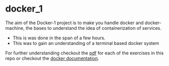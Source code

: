 # docker_1
The aim of the Docker-1 project is to make you handle docker and docker-machine, the bases to understand the idea of containerization of services.

* This is was done in the span of a few hours.
* This was to gain an understanding of a terminal based docker system

For further understanding checkout the [pdf](https://github.com/goisetsi/docker_1/blob/master/docker.en.pdf) for each of the exercises in this repo or checkout the [docker documentation](https://docs.docker.com/).
